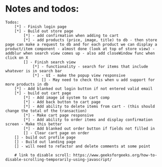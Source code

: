 # Notes and todos:
    Todos:
        [*] - Finish login page
        [*] - Build out store page
            [*] - add confirmation when adding to cart
            [*] - add products (price, image, title) to db - then store page can make a request to db and for each product we can display a product/item component - almost done (look at top of store view) - addblur when search view comes up - also add closeWindow func when click on X
            [] - Finish search view
                [*] - functionality - search for items that include whatever is in search bar
                [*] - UI - make the popup view responsive
                    [] - May need to check this when u add support for more products in db
        [*] - Add blanked out login button if not entered valid email 
        [*] - build out cart page
            [*] - Add image id system to cart comp
            [*] - Add back button to cart page
            [*] - Add ability to delete items from cart - (this should change the total of the transaction)
            [*] - Make cart page responsive
            [*] - Add ability to order items and display confirmation screen - Make this better
            [*] - Add blanked out order button if fields not filled in
            [] - Clear cart page on order
        [] - build out profile page
        [] - Build out landing page
        [] - will need to refactor and delete comments at some point

        # link to disable scroll: https://www.geeksforgeeks.org/how-to-disable-scrolling-temporarily-using-javascript/ 